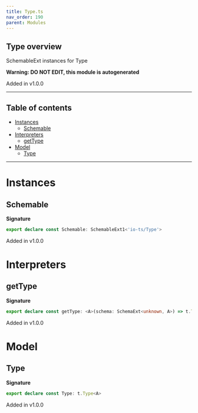 ```yaml
---
title: Type.ts
nav_order: 190
parent: Modules
---
```


## Type overview

SchemableExt instances for Type

**Warning: DO NOT EDIT, this module is autogenerated**

Added in v1.0.0

---

<h2 class="text-delta">Table of contents</h2>

- [Instances](#instances)
  - [Schemable](#schemable)
- [Interpreters](#interpreters)
  - [getType](#gettype)
- [Model](#model)
  - [Type](#type)

---

# Instances

## Schemable

**Signature**

```ts
export declare const Schemable: SchemableExt1<'io-ts/Type'>
```

Added in v1.0.0

# Interpreters

## getType

**Signature**

```ts
export declare const getType: <A>(schema: SchemaExt<unknown, A>) => t.Type<A>
```

Added in v1.0.0

# Model

## Type

**Signature**

```ts
export declare const Type: t.Type<A>
```

Added in v1.0.0
